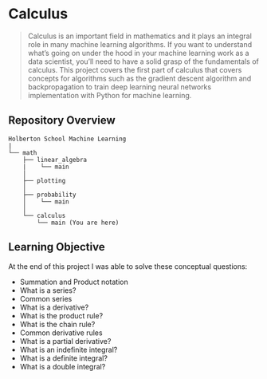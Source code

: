 # Calculus

> Calculus is an important field in mathematics and it plays an integral role in many machine learning algorithms. If you want to understand what’s going on under the hood in your machine learning work as a data scientist, you’ll need to have a solid grasp of the fundamentals of calculus. This project covers the first part of calculus that covers concepts for algorithms such as the gradient descent algorithm and backpropagation to train deep learning neural networks implementation with Python for machine learning.

## Repository Overview
```
Holberton School Machine Learning
|
└── math
    ├── linear_algebra
    |    └── main
    │
    ├── plotting
    │
    ├── probability
    │    └── main
    │
    └── calculus
        └── main (You are here)
```

## Learning Objective
At the end of this project I was able to solve these conceptual questions:

* Summation and Product notation
* What is a series?
* Common series
* What is a derivative?
* What is the product rule?
* What is the chain rule?
* Common derivative rules
* What is a partial derivative?
* What is an indefinite integral?
* What is a definite integral?
* What is a double integral?